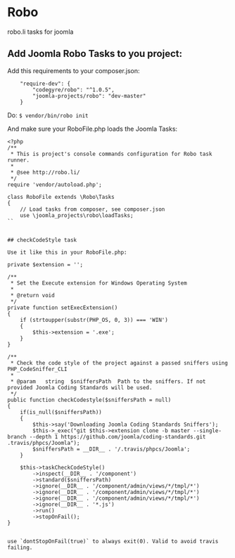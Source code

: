 # Robo

robo.li tasks for joomla

## Add Joomla Robo Tasks to you project:

Add this requirements to your composer.json:

```
    "require-dev": {
        "codegyre/robo": "^1.0.5",
        "joomla-projects/robo": "dev-master"
    }
```

Do:
`$ vendor/bin/robo init`

And make sure your RoboFile.php loads the Joomla Tasks:

```
<?php
/**
 * This is project's console commands configuration for Robo task runner.
 *
 * @see http://robo.li/
 */
require 'vendor/autoload.php';

class RoboFile extends \Robo\Tasks
{
	// Load tasks from composer, see composer.json
	use \joomla_projects\robo\loadTasks;
``


## checkCodeStyle task

Use it like this in your RoboFile.php:

```
	private $extension = '';

	/**
	 * Set the Execute extension for Windows Operating System
	 *
	 * @return void
	 */
	private function setExecExtension()
	{
		if (strtoupper(substr(PHP_OS, 0, 3)) === 'WIN')
		{
			$this->extension = '.exe';
		}
	}

	/**
	 * Check the code style of the project against a passed sniffers using PHP_CodeSniffer_CLI
	 *
	 * @param   string  $sniffersPath  Path to the sniffers. If not provided Joomla Coding Standards will be used.
	 */
	public function checkCodestyle($sniffersPath = null)
	{
		if(is_null($sniffersPath))
		{
			$this->say('Downloading Joomla Coding Standards Sniffers');
			$this->_exec("git $this->extension clone -b master --single-branch --depth 1 https://github.com/joomla/coding-standards.git .travis/phpcs/Joomla");
			$sniffersPath = __DIR__ . '/.travis/phpcs/Joomla';
		}

		$this->taskCheckCodeStyle()
			->inspect(__DIR__ . '/component')
			->standard($sniffersPath)
			->ignore(__DIR__ . '/component/admin/views/*/tmpl/*')
			->ignore(__DIR__ . '/component/admin/views/*/tmpl/*')
			->ignore(__DIR__ . '/component/admin/views/*/tmpl/*')
			->ignore(__DIR__ . '*.js')
			->run()
			->stopOnFail();
	}
```

use `dontStopOnFail(true)` to always exit(0). Valid to avoid travis failing.
